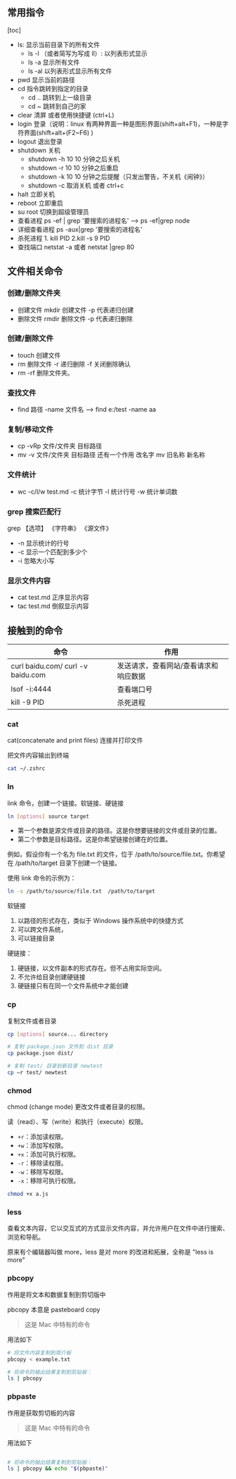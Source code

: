 ## 常用指令

[toc]

- ls: 显示当前目录下的所有文件
  - ls -l （或者简写为写成 ll）: 以列表形式显示
  - ls -a 显示所有文件
  - ls -al 以列表形式显示所有文件
- pwd 显示当前的路径
- cd 指令跳转到指定的目录
  - cd .. 跳转到上一级目录
  - cd ~ 跳转到自己的家
- clear 清屏 或者使用快捷键 (ctrl+L)
- login 登录（说明：linux 有两种界面一种是图形界面(shift+alt+F1)，一种是字符界面(shift+alt+(F2~F6) )
- logout 退出登录
- shutdown 关机
  - shutdown -h 10 10 分钟之后关机
  - shutdown -r 10 10 分钟之后重启
  - shutdown -k 10 10 分钟之后提醒（只发出警告，不关机《闹钟》）
  - shutdown -c 取消关机 或者 ctrl+c
- halt 立即关机
- reboot 立即重启
- su root 切换到超级管理员
- 查看进程 ps -ef | grep '要搜索的进程名' --> ps -ef|grep node
- 详细查看进程 ps -aux|grep '要搜索的进程名'
- 杀死进程 1. kill PID 2.kill -s 9 PID
- 查找端口 netstat -a 或者 netstat |grep 80

## 文件相关命令

### 创建/删除文件夹

- 创建文件 mkdir 创建文件 -p 代表递归创建
- 删除文件 rmdir 删除文件 -p 代表递归删除

### 创建/删除文件

- touch 创建文件
- rm 删除文件 -r 递归删除 -f 关闭删除确认
- rm -rf 删除文件夹。

### 查找文件

- find 路径 -name 文件名 --> find e:/test -name aa

### 复制/移动文件

- cp -vRp 文件/文件夹 目标路径
- mv -v 文件/文件夹 目标路径 还有一个作用 改名字 mv 旧名称 新名称

### 文件统计

- wc -c/l/w test.md -c 统计字节 -l 统计行号 -w 统计单词数

### grep 搜索匹配行

grep 【选项】 《字符串》 《源文件》

- -n 显示统计的行号
- -c 显示一个匹配到多少个
- -i 忽略大小写

### 显示文件内容

- cat test.md 正序显示内容
- tac test.md 倒叙显示内容

## 接触到的命令

| 命令                              | 作用                                  |
| --------------------------------- | ------------------------------------- |
| curl baidu.com/ curl -v baidu.com | 发送请求，查看网站/查看请求和响应数据 |
| lsof -i:4444                      | 查看端口号                            |
| kill -9 PID                       | 杀死进程                              |

### cat

cat(concatenate and print files) 连接并打印文件

把文件内容输出到终端

```bash
cat ~/.zshrc
```

### ln

link 命令，创建一个链接。软链接、硬链接

```bash
ln [options] source target
```

- 第一个参数是源文件或目录的路径。这是你想要链接的文件或目录的位置。
- 第二个参数是目标路径。这是你希望链接创建在的位置。

例如，假设你有一个名为 file.txt 的文件，位于 /path/to/source/file.txt。你希望在 /path/to/target 目录下创建一个链接。

使用 link 命令的示例为：

```bash
ln -s /path/to/source/file.txt  /path/to/target
```

软链接

1. 以路径的形式存在，类似于 Windows 操作系统中的快捷方式
2. 可以跨文件系统，
3. 可以链接目录

硬链接：

1. 硬链接，以文件副本的形式存在。但不占用实际空间。
2. 不允许给目录创建硬链接
3. 硬链接只有在同一个文件系统中才能创建

### cp

复制文件或者目录

```bash
cp [options] source... directory
```

```bash
# 复制 package.json 文件到 dist 目录
cp package.json dist/

# 复制 test/ 目录到新目录 newtest
cp –r test/ newtest

```

### chmod

chmod (change mode) 更改文件或者目录的权限。

读（read）、写（write）和执行（execute）权限。

- `+r`：添加读权限。
- `+w`：添加写权限。
- `+x`：添加可执行权限。
- `-r`：移除读权限。
- `-w`：移除写权限。
- `-x`：移除可执行权限。

```bash
chmod +x a.js
```

### less

查看文本内容，它以交互式的方式显示文件内容，并允许用户在文件中进行搜索、浏览和导航。

原来有个编辑器叫做 more，less 是对 more 的改进和拓展，全称是 "less is more"

### pbcopy

作用是将文本和数据复制到剪切版中

pbcopy 本意是 pasteboard copy

> 这是 Mac 中特有的命令

用法如下

```bash
# 将文件内容复制到简介板
pbcopy < example.txt

# 将命令的输出结果复制到剪贴板：
ls | pbcopy

```

### pbpaste

作用是获取剪切板的内容

> 这是 Mac 中特有的命令

用法如下

```bash

# 将命令的输出结果复制到剪贴板：
ls | pbcopy && echo "$(pbpaste)"

```
